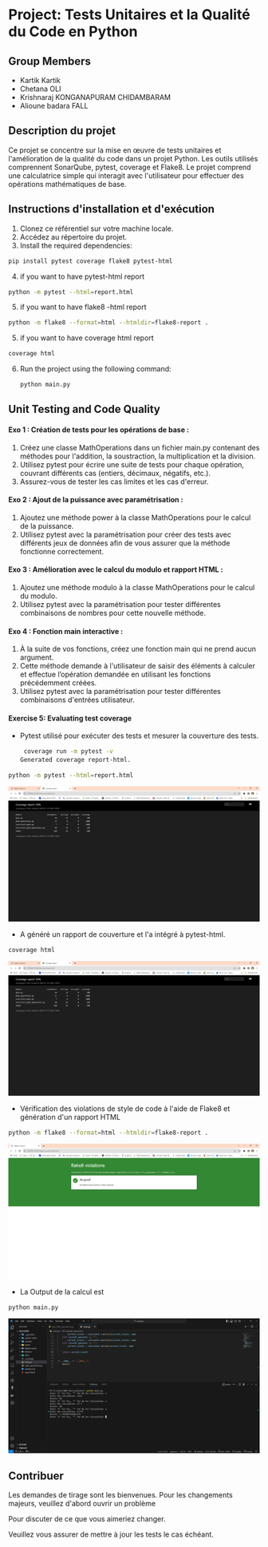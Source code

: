 # Project: Tests Unitaires et la Qualité du Code en Python

## Group Members
- Kartik Kartik
- Chetana OLI
- Krishnaraj KONGANAPURAM CHIDAMBARAM
- Alioune badara FALL

## Description du projet
Ce projet se concentre sur la mise en œuvre de tests unitaires et l'amélioration de la qualité du code dans un projet Python. Les outils utilisés comprennent SonarQube, pytest, coverage et Flake8. Le projet comprend une calculatrice simple qui interagit avec l'utilisateur pour effectuer des opérations mathématiques de base.


## Instructions d'installation et d'exécution
1. Clonez ce référentiel sur votre machine locale.
2. Accédez au répertoire du projet.
3. Install the required dependencies:
  ```bash
pip install pytest coverage flake8 pytest-html
```
4. if you want to have pytest-html report
  ```bash
python -m pytest --html=report.html
 ```
5. if you want to have flake8 -html report
  ```bash
python -m flake8 --format=html --htmldir=flake8-report .
 ```
5. if you want to have coverage html report
  ```bash
coverage html
 ```

6. Run the project using the following command:
   ```bash
   python main.py

## Unit Testing and Code Quality
#### Exo 1 : Création de tests pour les opérations de base :
1. Créez une classe MathOperations dans un fichier main.py contenant des méthodes pour 
l'addition, la soustraction, la multiplication et la division.
2. Utilisez pytest pour écrire une suite de tests pour chaque opération, couvrant différents cas 
(entiers, décimaux, négatifs, etc.).
3. Assurez-vous de tester les cas limites et les cas d'erreur.

#### Exo 2 : Ajout de la puissance avec paramétrisation :
1. Ajoutez une méthode power à la classe MathOperations pour le calcul de la puissance.
2. Utilisez pytest avec la paramétrisation pour créer des tests avec différents jeux de données 
afin de vous assurer que la méthode fonctionne correctement.

#### Exo 3 : Amélioration avec le calcul du modulo et rapport HTML :
1. Ajoutez une méthode modulo à la classe MathOperations pour le calcul du modulo.
2. Utilisez pytest avec la paramétrisation pour tester différentes combinaisons de nombres 
pour cette nouvelle méthode.

#### Exo 4 : Fonction main interactive :
1. À la suite de vos fonctions, créez une fonction main qui ne prend aucun argument.
2. Cette méthode demande à l'utilisateur de saisir des éléments à calculer et effectue 
l’opération demandée en utilisant les fonctions précédemment créées.
3. Utilisez pytest avec la paramétrisation pour tester différentes combinaisons d'entrées 
utilisateur.

#### Exercise 5: Evaluating test coverage
- Pytest utilisé pour exécuter des tests et mesurer la couverture des tests.
  ```bash
   coverage run -m pytest -v
  Generated coverage report-html.
  ```

```bash
python -m pytest --html=report.html
```

![pytest report](coverage.png)


- A généré un rapport de couverture et l'a intégré à pytest-html.

```bash
coverage html
```

![coverage report](coverage.png)

- Vérification des violations de style de code à l'aide de Flake8 et génération d'un rapport HTML

```bash
python -m flake8 --format=html --htmldir=flake8-report .
```

![flake8 report](flake8.png)

- La Output de la calcul est

```bash
python main.py
```

![output calulation](./images/output.png)


## Contribuer

Les demandes de tirage sont les bienvenues. Pour les changements majeurs, veuillez d'abord ouvrir un problème

Pour discuter de ce que vous aimeriez changer.

Veuillez vous assurer de mettre à jour les tests le cas échéant.
